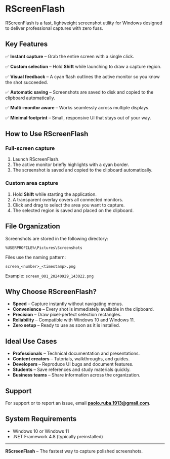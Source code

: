 # RScreenFlash

RScreenFlash is a fast, lightweight screenshot utility for Windows designed to deliver professional captures with zero fuss.

## Key Features

✅ **Instant capture** – Grab the entire screen with a single click.

✅ **Custom selection** – Hold **Shift** while launching to draw a capture region.

✅ **Visual feedback** – A cyan flash outlines the active monitor so you know the shot succeeded.

✅ **Automatic saving** – Screenshots are saved to disk and copied to the clipboard automatically.

✅ **Multi-monitor aware** – Works seamlessly across multiple displays.

✅ **Minimal footprint** – Small, responsive UI that stays out of your way.

## How to Use RScreenFlash

### Full-screen capture
1. Launch RScreenFlash.
2. The active monitor briefly highlights with a cyan border.
3. The screenshot is saved and copied to the clipboard automatically.

### Custom area capture
1. Hold **Shift** while starting the application.
2. A transparent overlay covers all connected monitors.
3. Click and drag to select the area you want to capture.
4. The selected region is saved and placed on the clipboard.

## File Organization

Screenshots are stored in the following directory:

```
%USERPROFILE%\Pictures\Screenshots
```

Files use the naming pattern:

```
screen_<number>_<timestamp>.png
```

Example: `screen_001_20240929_143022.png`

## Why Choose RScreenFlash?

- **Speed** – Capture instantly without navigating menus.
- **Convenience** – Every shot is immediately available in the clipboard.
- **Precision** – Draw pixel-perfect selection rectangles.
- **Reliability** – Compatible with Windows 10 and Windows 11.
- **Zero setup** – Ready to use as soon as it is installed.

## Ideal Use Cases

- **Professionals** – Technical documentation and presentations.
- **Content creators** – Tutorials, walkthroughs, and guides.
- **Developers** – Reproduce UI bugs and document features.
- **Students** – Save references and study materials quickly.
- **Business teams** – Share information across the organization.

## Support

For support or to report an issue, email **paolo.ruba.1913@gmail.com**.

## System Requirements

- Windows 10 or Windows 11
- .NET Framework 4.8 (typically preinstalled)

---

**RScreenFlash** – The fastest way to capture polished screenshots.
